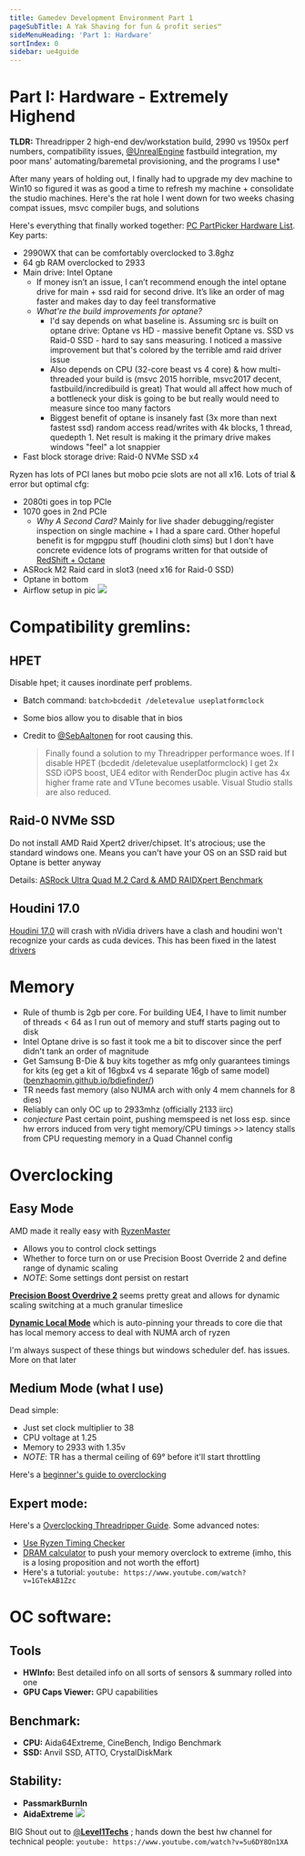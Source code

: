 ```yaml
---
title: Gamedev Development Environment Part 1
pageSubTitle: A Yak Shaving for fun & profit series™
sideMenuHeading: 'Part 1: Hardware'
sortIndex: 0
sidebar: ue4guide
---
```


# Part I: Hardware - Extremely Highend

**TLDR:** Threadripper 2 high-end dev/workstation build, 2990 vs 1950x perf numbers, compatibility issues, [@UnrealEngine](https://twitter.com/UnrealEngine) fastbuild integration, my poor mans' automating/baremetal provisioning, and the programs I use\*

After many years of holding out, I finally had to upgrade my dev machine to Win10 so figured it was as good a time to refresh my machine + consolidate the studio machines. Here's the rat hole I went down for two weeks chasing compat issues, msvc compiler bugs, and solutions

Here's everything that finally worked together: [PC PartPicker Hardware List](https://pcpartpicker.com/user/123janus123/saved/ZwJD23). Key parts:

- 2990WX that can be comfortably overclocked to 3.8ghz
- 64 gb RAM overclocked to 2933
- Main drive: Intel Optane
  - If money isn’t an issue, I can’t recommend enough the intel optane drive for main + ssd raid for second drive. It’s like an order of mag faster and makes day to day feel transformative
  - *What're the build improvements for optane?*
    - I'd say depends on what baseline is. Assuming src is built on optane drive: Optane vs HD - massive benefit Optane vs. SSD vs Raid-0 SSD - hard to say sans measuring. I noticed a massive improvement but that's colored by the terrible amd raid driver issue
    - Also depends on CPU (32-core beast vs 4 core) & how multi-threaded your build is (msvc 2015 horrible, msvc2017 decent, fastbuild/incredibuild is great) That would all affect how much of a bottleneck your disk is going to be but really would need to measure since too many factors
    - Biggest benefit of optane is insanely fast (3x more than next fastest ssd) random access read/writes with 4k blocks, 1 thread, quedepth 1. Net result is making it the primary drive makes windows "feel" a lot snappier
- Fast block storage drive: Raid-0 NVMe SSD x4

Ryzen has lots of PCI lanes but mobo pcie slots are not all x16. Lots of trial & error but optimal cfg:

- 2080ti goes in top PCIe
- 1070 goes in 2nd PCIe
  - *Why A Second Card?* Mainly for live shader debugging/register inspection on single machine + I had a spare card. Other hopeful benefit is for mgpgpu stuff (houdini cloth sims) but I don't have concrete evidence lots of programs written for that outside of [RedShift + Octane](https://www.pugetsystems.com/labs/articles/GeForce-RTX-2080-Multi-GPU-Scaling-in-OctaneRender-and-Redshift-1258/)
- ASRock M2 Raid card in slot3 (need x16 for Raid-0 SSD)
- Optane in bottom
- Airflow setup in pic
  ![](https://pbs.twimg.com/media/DuVGeo3UwAAAspV.jpg)

# Compatibility gremlins:

## HPET

Disable hpet; it causes inordinate perf problems.

- Batch command: `batch>bcdedit /deletevalue useplatformclock`

- Some bios allow you to disable that in bios

- Credit to [@SebAaltonen](https://twitter.com/SebAaltonen/status/1001045044567126018) for root causing this.
  > Finally found a solution to my Threadripper performance woes. If I disable HPET (bcdedit /deletevalue useplatformclock) I get 2x SSD iOPS boost, UE4 editor with RenderDoc plugin active has 4x higher frame rate and VTune becomes usable. Visual Studio stalls are also reduced.

## Raid-0 NVMe SSD

Do not install AMD Raid Xpert2 driver/chipset. It's atrocious; use the standard windows one. Means you can't have your OS on an SSD raid but Optane is better anyway

Details: [ASRock Ultra Quad M.2 Card & AMD RAIDXpert Benchmark](https://www.tweaktown.com/reviews/8542/asrock-ultra-quad-2-card-16-lane-aic-review/index10.html)

## Houdini 17.0

[Houdini 17.0](https://threadreaderapp.com/hashtag/Houdini) will crash with nVidia drivers have a clash and houdini won't recognize your cards as cuda devices. This has been fixed in the latest [drivers](https://www.sidefx.com/forum/topic/59264/)

# Memory

- Rule of thumb is 2gb per core. For building UE4, I have to limit number of threads &lt; 64 as I run out of memory and stuff starts paging out to disk
- Intel Optane drive is so fast it took me a bit to discover since the perf didn't tank an order of magnitude
- Get Samsung B-Die & buy kits together as mfg only guarantees timings for kits (eg get a kit of 16gbx4 vs 4 separate 16gb of same model) ([benzhaomin.github.io/bdiefinder/](https://benzhaomin.github.io/bdiefinder/))
- TR needs fast memory (also NUMA arch with only 4 mem channels for 8 dies)
- Reliably can only OC up to 2933mhz (officially 2133 iirc)
- *conjecture* Past certain point, pushing memspeed is net loss esp. since hw errors induced from very tight memory/CPU timings >> latency stalls from CPU requesting memory in a Quad Channel config

# Overclocking

## Easy Mode

AMD made it really easy with [RyzenMaster](https://www.amd.com/en/technologies/ryzen-master)

- Allows you to control clock settings
- Whether to force turn on or use Precision Boost Override 2 and define range of dynamic scaling
- *NOTE*: Some settings dont persist on restart

[**Precision Boost Overdrive 2**](https://community.amd.com/community/gaming/blog/2018/08/13/understanding-precision-boost-overdrive-in-three-easy-steps) seems pretty great and allows for dynamic scaling switching at a much granular timeslice

[**Dynamic Local Mode**](https://community.amd.com/community/gaming/blog/2018/10/05/previewing-dynamic-local-mode-for-the-amd-ryzen-threadripper-wx-series-processors) which is auto-pinning your threads to core die that has local memory access to deal with NUMA arch of ryzen

I'm always suspect of these things but windows scheduler def. has issues. More on that later

## Medium Mode (what I use)

Dead simple:

- Just set clock multiplier to 38
- CPU voltage at 1.25
- Memory to 2933 with 1.35v
- *NOTE*: TR has a thermal ceiling of 69° before it'll start throttling

Here's a [beginner's guide to overclocking](https://forums.tomshardware.com/faq/cpu-overclocking-guide-and-tutorial-for-beginners.3347428/)

## Expert mode:

Here's a [Overclocking Threadripper Guide](https://www.guru3d.com/articles-pages/amd-ryzen-threadripper-2990wx-review,31.html). Some advanced notes:

- [Use Ryzen Timing Checker](https://www.techpowerup.com/download/ryzen-timing-checker/)
- [DRAM calculator](https://www.techpowerup.com/download/ryzen-dram-calculator/) to push your memory overclock to extreme
  (imho, this is a losing proposition and not worth the effort)
- Here's a tutorial:
  `youtube: https://www.youtube.com/watch?v=1GTekAB1Zzc`

# OC software:

## Tools

- **HWInfo:** Best detailed info on all sorts of sensors & summary rolled into one
- **GPU Caps Viewer:** GPU capabilities

## Benchmark:

- **CPU:** Aida64Extreme, CineBench, Indigo Benchmark
- **SSD:** Anvil SSD, ATTO, CrystalDiskMark

## Stability:

- **PassmarkBurnIn**
- **AidaExtreme**
  ![](https://pbs.twimg.com/media/DuVUoGgVAAAGFwR.jpg)

BIG Shout out to [@**Level1Techs**](https://twitter.com/Level1Techs) ; hands down the best hw channel for technical people:
`youtube: https://www.youtube.com/watch?v=5u6DY8On1XA`
